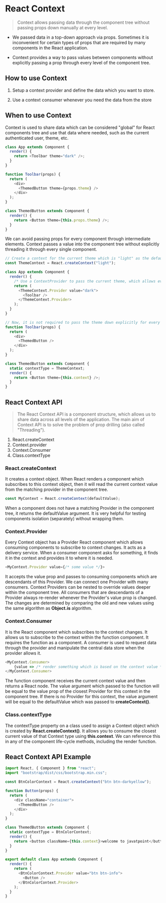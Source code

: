 # React Context

> Context allows passing data through the component tree without passing props down manually at every level.

- We passed data in a top-down approach via props. Sometimes it is inconvenient for certain types of props that are required by many components in the React application.

- Context provides a way to pass values between components without explicitly passing a prop through every level of the component tree.

## How to use Context

1. Setup a context provider and define the data which you want to store.

2. Use a context consumer whenever you need the data from the store

## When to use Context

Context is used to share data which can be considered "global" for React components tree and use that data where needed, such as the current authenticated user, theme, etc.

```javascript
class App extends Component {
  render() {
    return <Toolbar theme="dark" />;
  }
}

function Toolbar(props) {
  return (
    <div>
      <ThemedButton theme={props.theme} />
    </div>
  );
}

class ThemedButton extends Component {
  render() {
    return <Button theme={this.props.theme} />;
  }
}
```

We can avoid passing props for every component through intermediate elements. Context passes a value into the component tree without explicitly threading it through every single component.

```javascript
// Create a context for the current theme which is "light" as the default.
const ThemeContext = React.createContext("light");

class App extends Component {
  render() {
    /* Use a ContextProvider to pass the current theme, which allows every component to read it, no matter how deep it is. Here, we are passing the "dark" theme as the current value.*/
    return (
      <ThemeContext.Provider value="dark">
        <Toolbar />
      </ThemeContext.Provider>
    );
  }
}

// Now, it is not required to pass the theme down explicitly for every component.
function Toolbar(props) {
  return (
    <div>
      <ThemedButton />
    </div>
  );
}

class ThemedButton extends Component {
  static contextType = ThemeContext;
  render() {
    return <Button theme={this.context} />;
  }
}
```

## React Context API

> The React Context API is a component structure, which allows us to share data across all levels of the application. The main aim of Context API is to solve the problem of prop drilling (also called "Threading").

1. React.createContext
2. Context.provider
3. Context.Consumer
4. Class.contextType

### React.createContext

It creates a context object. When React renders a component which subscribes to this context object, then it will read the current context value from the matching provider in the component tree.

```javascript
const MyContext = React.createContext(defaultValue);
```

When a component does not have a matching Provider in the component tree, it returns the defaultValue argument. It is very helpful for testing components isolation (separately) without wrapping them.

### Context.Provider

Every Context object has a Provider React component which allows consuming components to subscribe to context changes. It acts as a delivery service. When a consumer component asks for something, it finds it in the context and provides it to where it is needed.

```javascript
<MyContext.Provider value={/* some value */}>
```

It accepts the value prop and passes to consuming components which are descendants of this Provider. We can connect one Provider with many consumers. Context Providers can be nested to override values deeper within the component tree. All consumers that are descendants of a Provider always re-render whenever the Provider's value prop is changed. The changes are determined by comparing the old and new values using the same algorithm as **Object.is** algorithm.

### Context.Consumer

It is the React component which subscribes to the context changes. It allows us to subscribe to the context within the function component. It requires the function as a component. A consumer is used to request data through the provider and manipulate the central data store when the provider allows it.

```javascript
<MyContext.Consumer>
    {value => /* render something which is based on the context value */}
</MyContext.Consumer>
```

The function component receives the current context value and then returns a React node. The value argument which passed to the function will be equal to the value prop of the closest Provider for this context in the component tree. If there is no Provider for this context, the value argument will be equal to the defaultValue which was passed to **createContext()**.

### Class.contextType

The contextType property on a class used to assign a Context object which is created by **React.createContext()**. It allows you to consume the closest current value of that Context type using **this.context**. We can reference this in any of the component life-cycle methods, including the render function.

## React Context API Example

```javascript
import React, { Component } from "react";
import "bootstrap/dist/css/bootstrap.min.css";

const BtnColorContext = React.createContext("btn btn-darkyellow");

function Button(props) {
  return (
    <div className="container">
      <ThemedButton />
    </div>
  );
}

class ThemedButton extends Component {
  static contextType = BtnColorContext;
  render() {
    return <button className={this.context}>welcome to javatpoint</button>;
  }
}

export default class App extends Component {
  render() {
    return (
      <BtnColorContext.Provider value="btn btn-info">
        <Button />
      </BtnColorContext.Provider>
    );
  }
}
```
